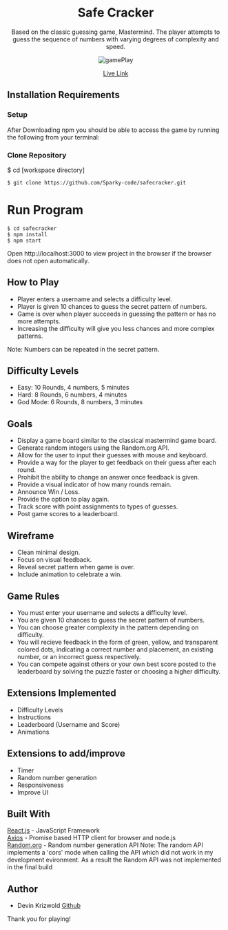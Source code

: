 <div align='center'>
  <h1>Safe Cracker</h1>
Based on the classic guessing game, Mastermind. The player attempts to guess the sequence of numbers with varying degrees of complexity and speed.
  
![gamePlay](https://user-images.githubusercontent.com/95888938/168223033-cd20af25-4736-4fc4-894a-54e0f4e4f325.png)

[Live Link](https://627eb87e9801300b6b9fa03e--idyllic-raindrop-ad19be.netlify.app/)

</div>

## Installation Requirements

### Setup

After Downloading npm you should be able to access the game by running the following from your terminal:

### Clone Repository

$ cd [workspace directory] 
```
$ git clone https://github.com/Sparky-code/safecracker.git
```
# Run Program
```
$ cd safecracker 
$ npm install
$ npm start
```

Open http://localhost:3000 to view project in the browser if the browser does not open automatically.

## How to Play

- Player enters a username and selects a difficulty level.
- Player is given 10 chances to guess the secret pattern of numbers.
- Game is over when player succeeds in guessing the pattern or has no more attempts.
- Increasing the difficulty will give you less chances and more complex patterns.

Note: Numbers can be repeated in the secret pattern.

## Difficulty Levels

- Easy: 10 Rounds, 4 numbers, 5 minutes
- Hard: 8 Rounds, 6 numbers, 4 minutes
- God Mode: 6 Rounds, 8 numbers, 3 minutes

## Goals

- Display a game board similar to the classical mastermind game board.
- Generate random integers using the Random.org API.
- Allow for the user to input their guesses with mouse and keyboard.
- Provide a way for the player to get feedback on their guess after each round.
- Prohibit the ability to change an answer once feedback is given.
- Provide a visual indicator of how many rounds remain.
- Announce Win / Loss.
- Provide the option to play again.
- Track score with point assignments to types of guesses.
- Post game scores to a leaderboard.

## Wireframe

- Clean minimal design.
- Focus on visual feedback.
- Reveal secret pattern when game is over.
- Include animation to celebrate a win.

## Game Rules

- You must enter your username and selects a difficulty level.
- You are given 10 chances to guess the secret pattern of numbers.
- You can choose greater complexity in the pattern depending on difficulty.
- You will recieve feedback in the form of green, yellow, and transparent colored dots, indicating a correct number and placement, an existing number, or an incorrect guess respectively. 
- You can compete against others or your own best score posted to the leaderboard by 
solving the puzzle faster or choosing a higher difficulty.

## Extensions Implemented

- Difficulty Levels
- Instructions
- Leaderboard (Username and Score)
- Animations

## Extensions to add/improve

- Timer
- Random number generation
- Responsiveness
- Improve UI

## Built With

[React.js](https://reactjs.org/) - JavaScript Framework <br/>
[Axios](https://axios-http.com/docs/intro) - Promise based HTTP client for browser and node.js <br/>
[Random.org](https://www.random.org/) - Random number generation API 
  Note: The random API implements a 'cors' mode when calling the API which did not work in my development evironment. As a result the Random API was not implemented in the final build

## Author

- Devin Krizwold [Github](https://github.com/Sparky-code) 

Thank you for playing!
